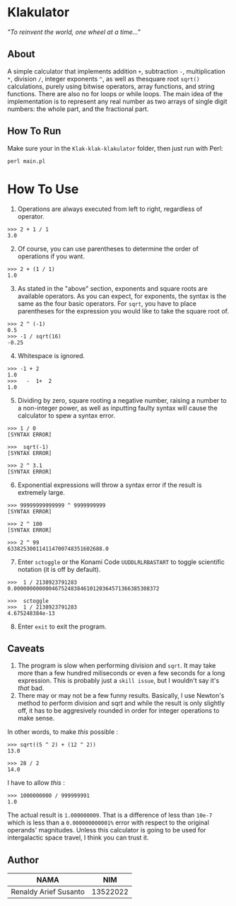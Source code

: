 # Klakulator
*"To reinvent the world, one wheel at a time..."*

## About
A simple calculator that implements addition `+`, subtraction `-`, multiplication `*`, division `/`, integer exponents `^`, as well as thesquare root `sqrt()` calculations, purely using bitwise operators, array functions, and string functions. There are also no for loops or while loops. The main idea of the implementation is to represent any real number as two arrays of single digit numbers: the whole part, and the fractional part.

## How To Run
Make sure your in the `Klak-klak-klakulator` folder, then just run with Perl:

```
perl main.pl
```

# How To Use

1. Operations are always executed from left to right, regardless of operator.
```
>>> 2 + 1 / 1
3.0
```
2. Of course, you can use parentheses to determine the order of operations if you want.
```
>>> 2 + (1 / 1)
1.0
```
3. As stated in the "above" section, exponents and square roots are available operators. As you can expect, for exponents, the syntax is the same as the four basic operators. For `sqrt`, you have to place parentheses for the expression you would like to take the square root of.
```
>>> 2 ^ (-1)
0.5
>>> -1 / sqrt(16)
-0.25
```

4. Whitespace is ignored.
```
>>> -1 + 2
1.0
>>>   -  1+  2
1.0
```
5. Dividing by zero, square rooting a negative number, raising a number to a non-integer power, as well as inputting faulty syntax will cause the calculator to spew a syntax error.

```
>>> 1 / 0
[SYNTAX ERROR]

>>>  sqrt(-1)
[SYNTAX ERROR]

>>> 2 ^ 3.1
[SYNTAX ERROR]
```

6. Exponential expressions will throw a syntax error if the result is extremely large.
```
>>> 99999999999999 ^ 9999999999
[SYNTAX ERROR]

>>> 2 ^ 100
[SYNTAX ERROR]

>>> 2 ^ 99
633825300114114700748351602688.0

````

7. Enter `sctoggle` or the Konami Code `UUDDLRLRBASTART` to toggle scientific notation (it is off by default).
```
>>>  1 / 2138923791283
0.0000000000004675248384610120364571366385308372

>>>  sctoggle
>>>  1 / 2138923791283
4.675248384e-13
```

8. Enter `exit` to exit the program.

## Caveats
1. The program is slow when performing division and `sqrt`. It may take more than a few hundred miliseconds or even a few seconds for a long expression. This is probably just a `skill issue`, but I wouldn't say it's *that* bad.
2. There may or may not be a few funny results. Basically, I use Newton's method to perform division and sqrt and while the result is only slightly off, it has to be aggresively rounded in order for integer operations to make sense. 

In other words, to make *this* possible :
```
>>> sqrt((5 ^ 2) + (12 ^ 2))
13.0

>>> 28 / 2
14.0
```

I have to allow *this* :
```
>>> 1000000000 / 999999991
1.0
```

The actual result is `1.000000009`. That is a difference of less than `10e-7` which is less than a `0.000000000001%` error with respect to the original operands' magnitudes. Unless this calculator is going to be used for intergalactic space travel, I think you can trust it.

## Author

|NAMA|NIM|
|-|-|
|Renaldy Arief Susanto|13522022|